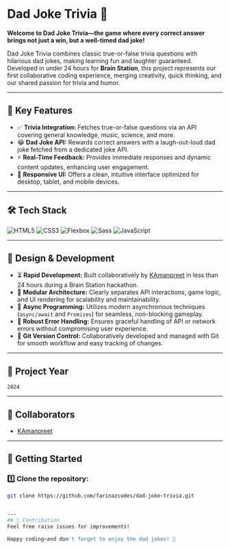# Dad Joke Trivia 🎉

**Welcome to Dad Joke Trivia—the game where every correct answer brings not just a win, but a well-timed dad joke!**

Dad Joke Trivia combines classic true-or-false trivia questions with hilarious dad jokes, making learning fun and laughter guaranteed. Developed in under 24 hours for **Brain Station**, this project represents our first collaborative coding experience, merging creativity, quick thinking, and our shared passion for trivia and humor.

---

## 🎯 Key Features

- ✅ **Trivia Integration:** Fetches true-or-false questions via an API covering general knowledge, music, science, and more.
- 😂 **Dad Joke API:** Rewards correct answers with a laugh-out-loud dad joke fetched from a dedicated joke API.
- ⚡ **Real-Time Feedback:** Provides immediate responses and dynamic content updates, enhancing user engagement.
- 📱 **Responsive UI:** Offers a clean, intuitive interface optimized for desktop, tablet, and mobile devices.

---

## 🛠️ Tech Stack

![HTML5](https://img.shields.io/badge/-HTML5-orange?logo=html5&logoColor=white)
![CSS3](https://img.shields.io/badge/-CSS3-blue?logo=css3&logoColor=white)
![Flexbox](https://img.shields.io/badge/-Flexbox-purple)
![Sass](https://img.shields.io/badge/-Sass-pink?logo=sass&logoColor=white)
![JavaScript](https://img.shields.io/badge/-JavaScript-yellow?logo=javascript&logoColor=black)

---

## 🚀 Design & Development

- ⏳ **Rapid Development:** Built collaboratively by [KAmanpreet](https://github.com/KAmanpreet) in less than 24 hours during a Brain Station hackathon.
- 🧩 **Modular Architecture:** Clearly separates API interactions, game logic, and UI rendering for scalability and maintainability.
- 🔄 **Async Programming:** Utilizes modern asynchronous techniques (`async/await` and `Promises`) for seamless, non-blocking gameplay.
- 🚨 **Robust Error Handling:** Ensures graceful handling of API or network errors without compromising user experience.
- 🌳 **Git Version Control:** Collaboratively developed and managed with Git for smooth workflow and easy tracking of changes.

---

## 📅 Project Year

`2024`

---

## 🤝 Collaborators

- [KAmanpreet](https://github.com/KAmanpreet)

---

## 🚦 Getting Started

### 1️⃣ Clone the repository:
```bash
git clone https://github.com/farinazcodes/dad-joke-trivia.git


---
## 🌟 Contribution
Feel free raise issues for improvements!

Happy coding—and don't forget to enjoy the dad jokes! 🎉
